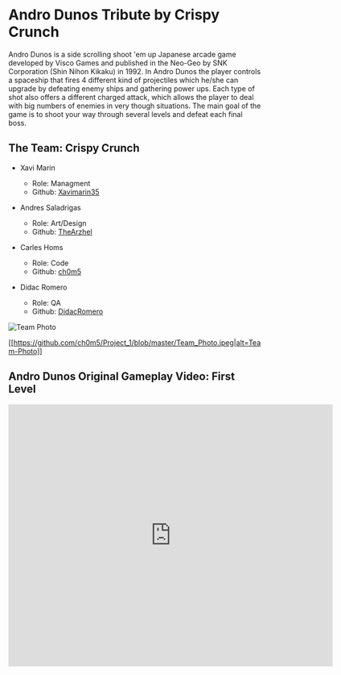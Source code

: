 # Andro Dunos Tribute by Crispy Crunch

Andro Dunos is a side scrolling shoot 'em up Japanese arcade game developed by Visco Games and published in the Neo-Geo by SNK Corporation (Shin Nihon Kikaku) in 1992. In Andro Dunos the player controls a spaceship that fires 4 different kind of projectiles which he/she can upgrade by defeating enemy ships and gathering power ups. Each type of shot also offers a different charged attack, which allows the player to deal with big numbers of enemies in very though situations. The main goal of the game is to shoot your way through several levels and defeat each final boss.

## The Team: Crispy Crunch
* Xavi Marin
  * Role: Managment
  * Github: [Xavimarin35](https://github.com/xavimarin35)

* Andres Saladrigas
  * Role: Art/Design
  * Github: [TheArzhel](https://github.com/TheArzhel)

* Carles Homs 
  * Role: Code
  * Github: [ch0m5](https://github.com/ch0m5)

* Didac Romero
  * Role: QA
  * Github: [DidacRomero](https://github.com/DidacRomero)

<img src="https://github.com/ch0m5/Project_1/blob/master/Team_Photo.jpeg" alt="Team Photo">

[[https://github.com/ch0m5/Project_1/blob/master/Team_Photo.jpeg|alt=Team-Photo]]

## Andro Dunos Original Gameplay Video: First Level
<html>
<body>
 
<iframe width="645" height="520"
src="https://www.youtube.com/embed/MnGQaKxnA_E" frameborder="0" allowfullscreen>
</iframe>

</body>
</html>

